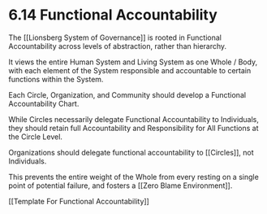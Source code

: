 # 6.14 Functional Accountability
The [[Lionsberg System of Governance]] is rooted in Functional Accountability across levels of abstraction, rather than hierarchy. 

It views the entire Human System and Living System as one Whole / Body, with each element of the System responsible and accountable to certain functions within the System. 

Each Circle, Organization, and Community should develop a Functional Accountability Chart. 

While Circles necessarily delegate Functional Accountability to Individuals, they should retain full Accountability and Responsibility for All Functions at the Circle Level. 

Organizations should delegate functional accountability to [[Circles]], not Individuals. 

This prevents the entire weight of the Whole from every resting on a single point of potential failure, and fosters a [[Zero Blame Environment]]. 

[[Template For Functional Accountability]] 

